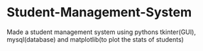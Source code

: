 # Student-Management-System
Made a student management system using pythons tkinter(GUI), mysql(database) and matplotlib(to plot the stats of students) 
